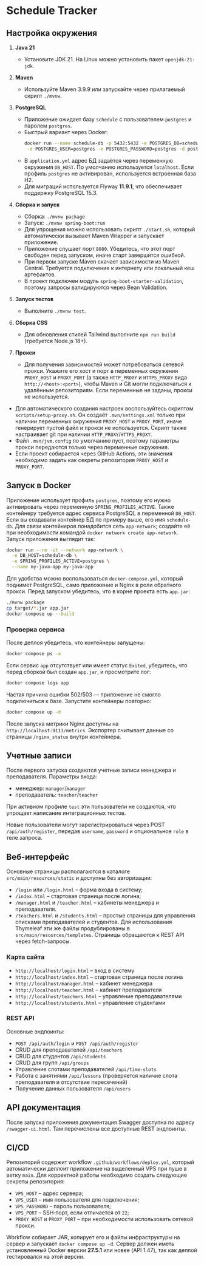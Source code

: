 # Schedule Tracker

## Настройка окружения

1. **Java 21**
   - Установите JDK 21. На Linux можно установить пакет `openjdk-21-jdk`.
2. **Maven**
   - Используйте Maven 3.9.9 или запускайте через прилагаемый скрипт `./mvnw`.
3. **PostgreSQL**
   - Приложение ожидает базу `schedule` с пользователем `postgres` и паролем `postgres`.
   - Быстрый вариант через Docker:
     ```bash
     docker run --name schedule-db -p 5432:5432 -e POSTGRES_DB=schedule \
      -e POSTGRES_USER=postgres -e POSTGRES_PASSWORD=postgres -d postgres:15.3
     ```
    - В `application.yml` адрес БД задаётся через переменную окружения `DB_HOST`.
      По умолчанию используется `localhost`. Если профиль `postgres` не активирован,
      используется встроенная база H2.
    - Для миграций используется Flyway **11.9.1**, что обеспечивает поддержку
      PostgreSQL 15.3.
4. **Сборка и запуск**
   - Сборка: `./mvnw package`
   - Запуск: `./mvnw spring-boot:run`
   - Для упрощения можно использовать скрипт `./start.sh`, который
     автоматически вызывает Maven Wrapper и запускает приложение.
   - Приложение слушает порт `8080`. Убедитесь, что этот порт свободен
     перед запуском, иначе старт завершится ошибкой.
   - При первом запуске Maven скачает зависимости из Maven Central.
     Требуется подключение к интернету или локальный кеш артефактов.
   - В проект подключен модуль `spring-boot-starter-validation`,
     поэтому запросы валидируются через Bean Validation.
5. **Запуск тестов**
   - Выполните `./mvnw test`.

6. **Сборка CSS**
   - Для обновления стилей Tailwind выполните `npm run build` (требуется Node.js 18+).

7. **Прокси**
   - Для получения зависимостей может потребоваться сетевой прокси.
     Укажите его хост и порт в переменных окружения
     `PROXY_HOST` и `PROXY_PORT` (а также `HTTP_PROXY` и `HTTPS_PROXY`
     вида `http://<host>:<port>`), чтобы Maven и Git могли
     подключаться к удалённым репозиториям. Если переменные не заданы,
     прокси не используется.
  - Для автоматического создания настроек воспользуйтесь скриптом
    `scripts/setup-proxy.sh`. Он создаёт `.mvn/settings.xml` только при
    наличии переменных окружения `PROXY_HOST` и `PROXY_PORT`, иначе
    генерирует пустой файл и прокси не используется. Скрипт также
    настраивает git при наличии `HTTP_PROXY`/`HTTPS_PROXY`.
   - Файл `.mvn/jvm.config` по умолчанию пуст, поэтому параметры
     прокси передаются только через переменные окружения.
   - Если проект собирается через GitHub Actions, эти значения
     необходимо задать как секреты репозитория `PROXY_HOST` и
     `PROXY_PORT`.

## Запуск в Docker

Приложение использует профиль `postgres`, поэтому его нужно активировать
через переменную `SPRING_PROFILES_ACTIVE`. Также контейнеру требуется адрес
сервиса PostgreSQL в переменной `DB_HOST`. Если вы создавали контейнер БД по
примеру выше, его имя `schedule-db`. Для связи контейнеров понадобится сеть
`app-network`; создайте её при необходимости командой `docker network create
app-network`. Запуск приложения выглядит так:

```bash
docker run --rm -it --network app-network \
  -e DB_HOST=schedule-db \
  -e SPRING_PROFILES_ACTIVE=postgres \
  --name my-java-app my-java-app
```

Для удобства можно воспользоваться `docker-compose.yml`, который поднимет
PostgreSQL, само приложение и Nginx в роли обратного прокси. Перед запуском
убедитесь, что в корне проекта есть `app.jar`:

```bash
./mvnw package
cp target/*.jar app.jar
docker compose up --build
```

### Проверка сервиса
После деплоя убедитесь, что контейнеры запущены:
```bash
docker compose ps -a
```
Если сервис `app` отсутствует или имеет статус `Exited`, убедитесь,
что перед сборкой был создан `app.jar`, и просмотрите лог:
```bash
docker compose logs app
```
Частая причина ошибки 502/503 — приложение не смогло подключиться к базе. Запустите контейнеры повторно:
```bash
docker compose up -d
```

После запуска метрики Nginx доступны на `http://localhost:9113/metrics`.
Экспортер считывает данные со страницы `/nginx_status` внутри контейнера.



## Учетные записи

После первого запуска создаются учетные записи менеджера и преподавателя.
Параметры входа:
- менеджер: `manager`/`manager`
- преподаватель: `teacher`/`teacher`

При активном профиле `test` эти пользователи не создаются, что упрощает
написание интеграционных тестов.

Новые пользователи могут зарегистрироваться через POST `/api/auth/register`,
передав `username`, `password` и опциональное `role` в теле запроса.

## Веб-интерфейс

Основные страницы располагаются в каталоге `src/main/resources/static` и доступны
без авторизации:
- `/login` или `/login.html` – форма входа в систему;
- `/index.html` – стартовая страница после логина;
- `/manager.html` и `/teacher.html` – кабинеты менеджера и преподавателя.
- `/teachers.html` и `/students.html` – простые страницы для управления
  списками преподавателей и студентов.
Для использования Thymeleaf эти же файлы продублированы в `src/main/resources/templates`.
Страницы обращаются к REST API через fetch-запросы.

### Карта сайта

- `http://localhost/login.html` – вход в систему
- `http://localhost/index.html` – стартовая страница после логина
- `http://localhost/manager.html` – кабинет менеджера
- `http://localhost/teacher.html` – кабинет преподавателя
- `http://localhost/teachers.html` – управление преподавателями
- `http://localhost/students.html` – управление студентами

### REST API
Основные эндпоинты:
- `POST /api/auth/login` и `POST /api/auth/register`
- CRUD для преподавателей `/api/teachers`
- CRUD для студентов `/api/students`
- CRUD для групп `/api/groups`
- Управление слотами преподавателей `/api/time-slots`
- Работа с занятиями `/api/lessons` (проверяется наличие слота преподавателя и отсутствие пересечений)
- Получение данных пользователя `/api/users`


## API документация

После запуска приложения документация Swagger доступна по адресу
`/swagger-ui.html`. Там перечислены все доступные REST эндпоинты.

## CI/CD

Репозиторий содержит workflow `.github/workflows/deploy.yml`, который автоматически деплоит приложение на выделенный VPS при пуше в ветку `main`. Для корректной работы необходимо создать следующие секреты репозитория:

- `VPS_HOST` – адрес сервера;
- `VPS_USER` – имя пользователя для подключения;
- `VPS_PASSWORD` – пароль пользователя;
- `VPS_PORT` – SSH‑порт, если отличается от `22`;
- `PROXY_HOST` и `PROXY_PORT` – при необходимости использовать сетевой прокси.

Workflow собирает JAR, копирует его и файлы инфраструктуры на сервер и запускает `docker compose up -d`.
Сервер должен иметь установленный Docker версии **27.5.1** или новее (API 1.47), так как деплой тестировался на этой версии.




